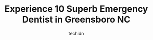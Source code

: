 ---
layout: ampstory
image: https://i0.wp.com/www.depkes.org/wp-content/uploads/2023/06/emergency-dentist-0-in-greensboro-nc-1685836140.jpeg?resize=640,853
author: techidn
featured: false
description: Discover the impressive array of Emergency Dentist options in Greensboro NC, where you can find 10 of the largest Emergency Dentist establishments in the area. From renowned classics to hidd
title: Experience 10 Superb Emergency Dentist in Greensboro NC
cover:
   title: Experience 10 Superb Emergency Dentist in Greensboro NC
   subtitle: Rickpate
   background: https://www.depkes.org/wp-content/uploads/2023/06/emergency-dentist-0-in-greensboro-nc-1685836140.jpeg

pages: 
 - layout: thirds
   top: <h1>#1 Dentistry Revolution</h1>
   bottom: "<p>My first time visiting this place i was really impressed. People are friendly today at this dentist office. Everyone from the receptionist, to the hygienist, to the Denti</p>"
   background: https://www.depkes.org/wp-content/uploads/2023/06/emergency-dentist-1-in-greensboro-nc-1685836140.jpeg
   backgroundblur: true
 - layout: thirds
   top: <h1>#2 Aspen Dental</h1>
   bottom: "<p>My Moms appointment went great! The entire staff was great! My mom has several health issues & the entire staff was very accommodating for her. They set her up a treat</p>"
   background: https://www.depkes.org/wp-content/uploads/2023/06/emergency-dentist-2-in-greensboro-nc-1685836140.jpeg
   cta:
      link: https://www.depkes.org/blog/experience-10-superb-emergency-dentist-in-greensboro-nc/
      text: Experience 10 Superb Emergency Dentist in Greensboro NC
 - layout: thirds
   top: <h1>#3 Greensboro Dental Associates</h1>
   bottom: "<p>4119 Walker Ave, Greensboro, NC 27407, United States</p>"
   background: https://www.depkes.org/wp-content/uploads/2023/06/emergency-dentist-3-in-greensboro-nc-1685836141.jpeg
   cta:
      link: https://www.depkes.org/blog/experience-10-superb-emergency-dentist-in-greensboro-nc/
      text: Experience 10 Superb Emergency Dentist in Greensboro NC
 - layout: thirds
   top: <h1>#4 Mango Dental</h1>
   bottom: "<p>200 Wendover Ave E suite a, Greensboro, NC 27401, United States</p>"
   background: https://images.unsplash.com/photo-1561679660-d00ee1e0dc8e?ixlib=rb-4.0.3&ixid=MnwxMjA3fDB8MHxwaG90by1wYWdlfHx8fGVufDB8fHx8&auto=format&fit=crop&w=640&h=853&q=80
   cta:
      link: https://www.depkes.org/blog/experience-10-superb-emergency-dentist-in-greensboro-nc/
      text: Experience 10 Superb Emergency Dentist in Greensboro NC
 - layout: thirds
   top: <h1>#5 Adams Farm Dental</h1>
   bottom: "<p>5710 W Gate City Blvd Ste R, Greensboro, NC 27407, United States</p>"
   background: https://images.unsplash.com/photo-1591393223703-56fe1347ac62?ixlib=rb-4.0.3&ixid=MnwxMjA3fDB8MHxwaG90by1wYWdlfHx8fGVufDB8fHx8&auto=format&fit=crop&w=640&h=853&q=80
   cta:
      link: https://www.depkes.org/blog/experience-10-superb-emergency-dentist-in-greensboro-nc/
      text: Experience 10 Superb Emergency Dentist in Greensboro NC
 - layout: thirds
   top: <h1>#6 Homeland Avenue Dentistry</h1>
   bottom: "<p>1037 Homeland Ave, Greensboro, NC 27405, United States</p>"
   background: https://images.unsplash.com/photo-1580610447943-1bfbef5efe07?ixlib=rb-4.0.3&ixid=MnwxMjA3fDB8MHxwaG90by1wYWdlfHx8fGVufDB8fHx8&auto=format&fit=crop&w=640&h=853&q=80
   cta:
      link: https://www.depkes.org/blog/experience-10-superb-emergency-dentist-in-greensboro-nc/
      text: Experience 10 Superb Emergency Dentist in Greensboro NC
 - layout: thirds
   top: <h1>#7 Carolina Smiles</h1>
   bottom: "<p>3818 N Elm St # A, Greensboro, NC 27455, United States</p>"
   background: https://images.unsplash.com/photo-1547366785-564103df7e13?ixlib=rb-4.0.3&ixid=MnwxMjA3fDB8MHxwaG90by1wYWdlfHx8fGVufDB8fHx8&auto=format&fit=crop&w=640&h=853&q=80
   cta:
      link: https://www.depkes.org/blog/experience-10-superb-emergency-dentist-in-greensboro-nc/
      text: Experience 10 Superb Emergency Dentist in Greensboro NC
 - layout: thirds
   middle: Continue reading...
   background: https://images.unsplash.com/photo-1489694553447-4c9339da310d?ixlib=rb-4.0.3&ixid=MnwxMjA3fDB8MHxwaG90by1wYWdlfHx8fGVufDB8fHx8&auto=format&fit=crop&w=640&h=853&q=80
   cta:
      link: https://www.depkes.org/blog/experience-10-superb-emergency-dentist-in-greensboro-nc/
      text: Experience 10 Superb Emergency Dentist in Greensboro NC
      
---